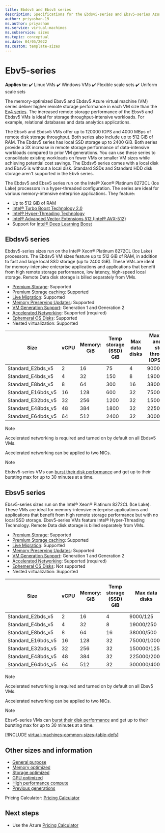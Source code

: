 ```yaml
---
title: Ebdsv5 and Ebsv5 series 
description: Specifications for the Ebdsv5-series and Ebsv5-series Azure virtual machines.
author: priyashan-19
ms.author: priyashan
ms.service: virtual-machines
ms.subservice: sizes
ms.topic: conceptual
ms.date: 04/05/2022
ms.custom: template-sizes
---
```


# Ebv5-series

**Applies to:** :heavy_check_mark: Linux VMs :heavy_check_mark: Windows VMs :heavy_check_mark: Flexible scale sets :heavy_check_mark: Uniform scale sets

The memory-optimized Ebsv5 and Ebdsv5 Azure virtual machine (VM) series deliver higher remote storage performance in each VM size than the [Ev4 series](ev4-esv4-series.md). The increased remote storage performance of the Ebsv5 and Ebdsv5 VMs is ideal for storage throughput-intensive workloads. For example, relational databases and data analytics applications.  

The Ebsv5 and Ebdsv5 VMs offer up to 120000 IOPS and 4000 MBps of remote disk storage throughput. Both series also include up to 512 GiB of RAM. The Ebdsv5 series has local SSD storage up to 2400 GiB. Both series provide a 3X increase in remote storage performance of data-intensive workloads compared to prior VM generations. You can use these series to consolidate existing workloads on fewer VMs or smaller VM sizes while achieving potential cost savings. The Ebdsv5 series comes with a local disk and Ebsv5 is without a local disk. Standard SSDs and Standard HDD disk storage aren't supported in the Ebv5 series. 

The Ebdsv5 and Ebsv5 series run on the Intel® Xeon® Platinum 8272CL (Ice Lake) processors in a hyper-threaded configuration. The series are ideal for various memory-intensive enterprise applications. They feature:

- Up to 512 GiB of RAM
- [Intel® Turbo Boost Technology 2.0](https://www.intel.com/content/www/us/en/architecture-and-technology/turbo-boost/turbo-boost-technology.html)
- [Intel® Hyper-Threading Technology](https://www.intel.com/content/www/us/en/architecture-and-technology/hyper-threading/hyper-threading-technology.html)
- [Intel® Advanced Vector Extensions 512 (Intel® AVX-512)](https://www.intel.com/content/www/us/en/architecture-and-technology/avx-512-overview.html)
- Support for [Intel® Deep Learning Boost](https://software.intel.com/content/www/us/en/develop/topics/ai/deep-learning-boost.html) 

## Ebdsv5 series

Ebdsv5-series sizes run on the Intel® Xeon® Platinum 8272CL (Ice Lake) processors. The Ebdsv5 VM sizes feature up to 512 GiB of RAM, in addition to fast and large local SSD storage (up to 2400 GiB). These VMs are ideal for memory-intensive enterprise applications and applications that benefit from high remote storage performance, low latency, high-speed local storage. Remote Data disk storage is billed separately from VMs. 

- [Premium Storage](premium-storage-performance.md): Supported
- [Premium Storage caching](premium-storage-performance.md): Supported
- [Live Migration](maintenance-and-updates.md): Supported
- [Memory Preserving Updates](maintenance-and-updates.md): Supported
- [VM Generation Support](generation-2.md): Generation 1 and Generation 2
- [Accelerated Networking](../virtual-network/create-vm-accelerated-networking-cli.md): Supported (required)
- [Ephemeral OS Disks](ephemeral-os-disks.md): Supported
- Nested virtualization: Supported

| Size | vCPU | Memory: GiB | Temp storage (SSD) GiB | Max data disks | Max cached and temp storage throughput: IOPS / MBps | Max uncached storage throughput: IOPS / MBps | Max burst uncached disk throughput: IOPS/MBp | Max NICs | Network bandwidth |
| --- | --- | --- | --- | --- | --- | --- | --- | --- | --- |
| Standard_E2bds_v5 | 2 | 16 | 75 | 4 | 9000/125 | 5500/156 | 10000/1200 | 2 | 10000 |
| Standard_E4bds_v5 | 4 | 32 | 150 | 8 | 19000/250 | 11000/350 | 20000/1200 | 2 | 10000 |
| Standard_E8bds_v5 | 8 | 64 | 300 | 16 | 38000/500 | 22000/625 | 40000/1200 | 4 | 10000 |
| Standard_E16bds_v5 | 16 | 128 | 600 | 32 | 75000/1000 | 44000/1250 | 64000/2000 | 8 | 12500 |
| Standard_E32bds_v5 | 32 | 256 | 1200 | 32 | 150000/1250 | 88000/2500 | 120000/4000 | 8 | 16000 | 
| Standard_E48bds_v5 | 48 | 384 | 1800 | 32 | 225000/2000 | 120000/4000 | 120000/4000 | 8 | 16000 | 
| Standard_E64bds_v5 | 64 | 512 | 2400 | 32 | 300000/4000 | 120000/4000 | 120000/4000 | 8 | 20000 |

> [!NOTE]
> Accelerated networking is required and turned on by default on all Ebdsv5 VMs. 
>
> Accelerated networking can be applied to two NICs. 

> [!NOTE]
> Ebdsv5-series VMs can [burst their disk performance](disk-bursting.md) and get up to their bursting max for up to 30 minutes at a time.


## Ebsv5 series

Ebsv5-series sizes run on the Intel® Xeon® Platinum 8272CL (Ice Lake). These VMs are ideal for memory-intensive enterprise applications and applications that benefit from high remote storage performance but with no local SSD storage. Ebsv5-series VMs feature Intel® Hyper-Threading Technology. Remote Data disk storage is billed separately from VMs. 

- [Premium Storage](premium-storage-performance.md): Supported
- [Premium Storage caching](premium-storage-performance.md): Supported
- [Live Migration](maintenance-and-updates.md): Supported
- [Memory Preserving Updates](maintenance-and-updates.md): Supported
- [VM Generation Support](generation-2.md): Generation 1 and Generation 2
- [Accelerated Networking](../virtual-network/create-vm-accelerated-networking-cli.md): Supported (required)
- [Ephemeral OS Disks](ephemeral-os-disks.md): Not supported
- Nested virtualization: Supported

| Size | vCPU | Memory: GiB | Temp storage (SSD) GiB | Max data disks | Max cached and temp storage throughput: IOPS / MBps | Max uncached storage throughput: IOPS / MBps | Max burst uncached disk throughput: IOPS/MBp | Max NICs | Network bandwidth |
| --- | --- | --- | --- | --- | --- | --- | --- | --- | --- |
| Standard_E2bds_v5 | 2 | 16 | 4 | 9000/125 | 5500/156 | 10000/1200 | 2 | 10000 |
| Standard_E4bds_v5 | 4 | 32 | 8 | 19000/250 | 11000/350 | 20000/1200 | 2 | 10000 |
| Standard_E8bds_v5 | 8 | 64 | 16 | 38000/500 | 22000/625 | 40000/1200 | 4 | 10000 |
| Standard_E16bds_v5 | 16 | 128 | 32 | 75000/1000 | 44000/1250 | 64000/2000 | 8 | 12500 
| Standard_E32bds_v5 | 32 | 256 | 32 | 150000/1250 | 88000/2500 | 120000/4000 | 8 | 16000 |
| Standard_E48bds_v5 | 48 | 384 | 32 | 225000/2000 | 120000/4000 | 120000/4000 | 8 | 16000 |
| Standard_E64bds_v5 | 64 | 512 | 32 | 300000/4000 | 120000/4000 | 120000/4000 | 8 | 20000 | 

> [!NOTE]
> Accelerated networking is required and turned on by default on all Ebsv5 VMs. 
>
> Accelerated networking can be applied to two NICs. 

> [!NOTE]
> Ebsv5-series VMs can [burst their disk performance](disk-bursting.md) and get up to their bursting max for up to 30 minutes at a time.

[!INCLUDE [virtual-machines-common-sizes-table-defs](../../includes/virtual-machines-common-sizes-table-defs.md)]

## Other sizes and information

- [General purpose](sizes-general.md)
- [Memory optimized](sizes-memory.md)
- [Storage optimized](sizes-storage.md)
- [GPU optimized](sizes-gpu.md)
- [High performance compute](sizes-hpc.md)
- [Previous generations](sizes-previous-gen.md)

Pricing Calculator: [Pricing Calculator](https://azure.microsoft.com/pricing/calculator/)

## Next steps

- Use the Azure [Pricing Calculator](https://azure.microsoft.com/pricing/calculator/)
